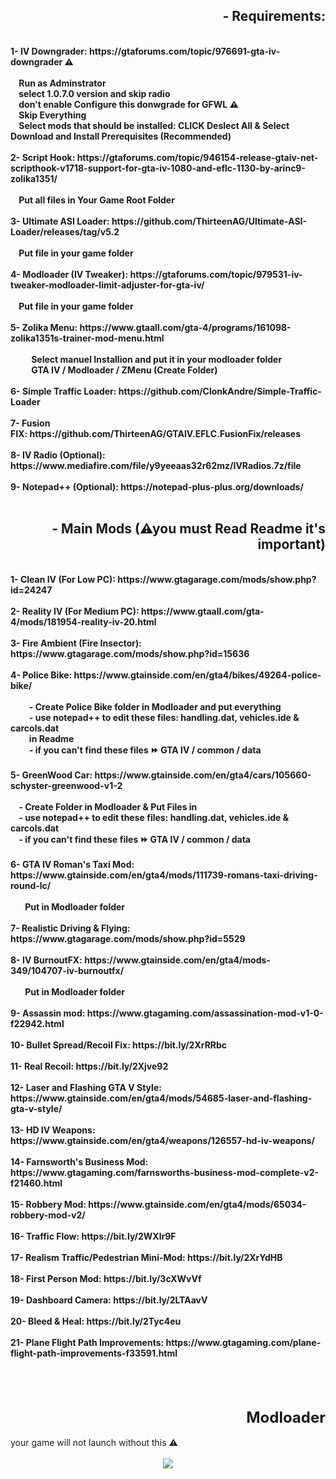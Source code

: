 <h2 style="text-align: right;">&nbsp; - Requirements:</h2><div><br /></div><div><b>1- IV Downgrader: https://gtaforums.com/topic/976691-gta-iv-downgrader ⚠</b></div><div><b><br /></b></div><div><b>&nbsp; &nbsp; Run as Adminstrator</b></div><div><b>&nbsp; &nbsp; select 1.0.7.0 version and skip radio</b></div><div><b>&nbsp; &nbsp; don't enable Configure this donwgrade for GFWL ⚠</b></div><div><b>&nbsp; &nbsp; Skip Everything&nbsp;</b></div><div><b>&nbsp; &nbsp; Select mods that should be installed: CLICK Deslect All &amp; Select Download and Install Prerequisites (Recommended)</b></div><div><b><br /></b></div><div><b>2- Script Hook: https://gtaforums.com/topic/946154-release-gtaiv-net-scripthook-v1718-support-for-gta-iv-1080-and-eflc-1130-by-arinc9-zolika1351/</b></div><div><b>&nbsp; &nbsp;&nbsp;</b></div><div><b>&nbsp; &nbsp; Put all files in Your Game Root Folder</b></div><div><b><br /></b></div><div><b>3- Ultimate ASI Loader: https://github.com/ThirteenAG/Ultimate-ASI-Loader/releases/tag/v5.2</b></div><div><b>&nbsp; &nbsp;&nbsp;</b></div><div><b>&nbsp; &nbsp; Put file in your game folder</b></div><div><b><br /></b></div><div><b>4- Modloader (IV Tweaker): https://gtaforums.com/topic/979531-iv-tweaker-modloader-limit-adjuster-for-gta-iv/</b></div><div><b>&nbsp; &nbsp;&nbsp;</b></div><div><b>&nbsp; &nbsp; Put file in your game folder</b></div><div><b><br /></b></div><div><b>5- Zolika Menu: https://www.gtaall.com/gta-4/programs/161098-zolika1351s-trainer-mod-menu.html</b></div><div><b><br /></b></div><div><b>&nbsp; &nbsp; &nbsp; &nbsp; &nbsp; Select manuel Installion and put it in your modloader folder</b></div><div><b>&nbsp; &nbsp; &nbsp; &nbsp; &nbsp; GTA IV / Modloader / ZMenu (Create Folder)</b></div><div><b><br /></b></div><div><b>6- Simple Traffic Loader: https://github.com/ClonkAndre/Simple-Traffic-Loader</b></div><div><br /></div><div><b>7- Fusion FIX:&nbsp;https://github.com/ThirteenAG/GTAIV.EFLC.FusionFix/releases</b></div><div><b><br /></b></div><div><b>8- IV Radio (Optional): https://www.mediafire.com/file/y9yeeaas32r62mz/IVRadios.7z/file</b></div><div><b><br /></b></div><div><b>9- Notepad++ (Optional): https://notepad-plus-plus.org/downloads/</b></div><div><b>&nbsp; &nbsp;&nbsp;</b></div><h2 style="text-align: right;">- Main Mods (⚠you must Read Readme it's important)</h2><div><b><br /></b></div><div><b>1- Clean IV (For Low PC): https://www.gtagarage.com/mods/show.php?id=24247</b></div><div><b><br /></b></div><div><b>2- Reality IV (For Medium PC): https://www.gtaall.com/gta-4/mods/181954-reality-iv-20.html</b></div><div><b><br /></b></div><div><b>3- Fire Ambient (Fire Insector): https://www.gtagarage.com/mods/show.php?id=15636</b></div><div><b><br /></b></div><div><b>4- Police Bike: https://www.gtainside.com/en/gta4/bikes/49264-police-bike/</b></div><div><b>&nbsp; &nbsp; &nbsp; &nbsp; &nbsp; &nbsp;</b></div><div><b>&nbsp; &nbsp; &nbsp; &nbsp; &nbsp;- Create Police Bike folder in Modloader and put everything</b></div><div><b>&nbsp; &nbsp; &nbsp; &nbsp; &nbsp;- use notepad++ to edit these files: handling.dat, vehicles.ide &amp; carcols.dat</b></div><div><b>&nbsp; &nbsp; &nbsp; &nbsp; &nbsp;in Readme</b></div><div><b>&nbsp; &nbsp; &nbsp; &nbsp; &nbsp;- if you can't find these files ⏩ GTA IV / common / data&nbsp;</b></div><div><b><br /></b></div><div><b>5- GreenWood Car: https://www.gtainside.com/en/gta4/cars/105660-schyster-greenwood-v1-2</b></div><div><b><br /></b></div><div><b>&nbsp; &nbsp; - Create Folder in Modloader &amp; Put Files in</b></div><div><b>&nbsp; &nbsp; - use notepad++ to edit these files: handling.dat, vehicles.ide &amp; carcols.dat</b></div><div><b>&nbsp; &nbsp; - if you can't find these files ⏩ GTA IV / common / data&nbsp;</b></div><div><b><br /></b></div><div><b>6- GTA IV Roman's Taxi Mod: https://www.gtainside.com/en/gta4/mods/111739-romans-taxi-driving-round-lc/</b></div><div><b><br /></b></div><div><b>&nbsp; &nbsp; &nbsp; &nbsp;Put in Modloader folder</b></div><div><b><br /></b></div><div><b>7- Realistic Driving &amp; Flying: https://www.gtagarage.com/mods/show.php?id=5529</b></div><div><b><br /></b></div><div><b>8- IV BurnoutFX: https://www.gtainside.com/en/gta4/mods-349/104707-iv-burnoutfx/</b></div><div><b><br /></b></div><div><b>&nbsp; &nbsp; &nbsp; &nbsp;Put in Modloader folder</b></div><div><b><br /></b></div><div><b>9- Assassin mod: https://www.gtagaming.com/assassination-mod-v1-0-f22942.html</b></div><div><b><br /></b></div><div><b>10- Bullet Spread/Recoil Fix: https://bit.ly/2XrRRbc</b></div><div><b><br /></b></div><div><b>11- Real Recoil: https://bit.ly/2Xjve92</b></div><div><b><br /></b></div><div><b>12- Laser and Flashing GTA V Style: https://www.gtainside.com/en/gta4/mods/54685-laser-and-flashing-gta-v-style/</b></div><div><b><br /></b></div><div><b>13- HD IV Weapons: https://www.gtainside.com/en/gta4/weapons/126557-hd-iv-weapons/</b></div><div><b><br /></b></div><div><b>14- Farnsworth's Business Mod: https://www.gtagaming.com/farnsworths-business-mod-complete-v2-f21460.html</b></div><div><b><br /></b></div><div><b>15- Robbery Mod: https://www.gtainside.com/en/gta4/mods/65034-robbery-mod-v2/</b></div><div><b><br /></b></div><div><b>16- Traffic Flow: https://bit.ly/2WXlr9F</b></div><div><b><br /></b></div><div><b>17- Realism Traffic/Pedestrian Mini-Mod: https://bit.ly/2XrYdHB</b></div><div><b><br /></b></div><div><b>18- First Person Mod: https://bit.ly/3cXWvVf</b></div><div><b><br /></b></div><div><b>19- Dashboard Camera: https://bit.ly/2LTAavV</b></div><div><b><br /></b></div><div><b>20- Bleed &amp; Heal: https://bit.ly/2Tyc4eu</b></div><div><b><br /></b></div><div><b>21- Plane Flight Path Improvements: https://www.gtagaming.com/plane-flight-path-improvements-f33591.html</b></div><div><br /></div><div><br /></div><div><br /></div><h2 style="text-align: right;"><span style="font-size: x-large;">Modloader</span></h2><div>your game will not launch without this ⚠</div><div><br /></div><div class="separator" style="clear: both; text-align: center;"><a href="https://blogger.googleusercontent.com/img/b/R29vZ2xl/AVvXsEiGkCbdnEgjTwFDbu1fvWqduw5bvKgBwzWmQRCfJM7wSUWD0-uelA2Zt_16azulW815FUkAhBtOg7exRLKjK8tuymh8Zk0_naZRKM3qllTuJWA-Xz10gHaZ4fd2vym_U81Eed5qTKoXUsnq4odIiwsiGE9uzFlnLUaZNobgyOpD2a5V62gwCvdwHPg3gd7C/s150/Screenshot%20(17).png" style="margin-left: 1em; margin-right: 1em;"><img border="0" data-original-height="68" data-original-width="150" src="https://blogger.googleusercontent.com/img/b/R29vZ2xl/AVvXsEiGkCbdnEgjTwFDbu1fvWqduw5bvKgBwzWmQRCfJM7wSUWD0-uelA2Zt_16azulW815FUkAhBtOg7exRLKjK8tuymh8Zk0_naZRKM3qllTuJWA-Xz10gHaZ4fd2vym_U81Eed5qTKoXUsnq4odIiwsiGE9uzFlnLUaZNobgyOpD2a5V62gwCvdwHPg3gd7C/s16000/Screenshot%20(17).png" /></a></div><br /><div><br /></div><div><br /></div><div><br /></div><div><br /></div><div><br /></div>
